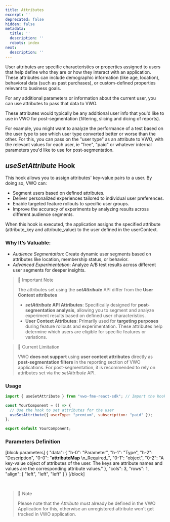 ```yaml
---
title: Attributes
excerpt: ''
deprecated: false
hidden: false
metadata:
  title: ''
  description: ''
  robots: index
next:
  description: ''
---
```

User attributes are specific characteristics or properties assigned to users that help define who they are or how they interact with an application. These attributes can include demographic information (like age, location), behavioral data (such as past purchases), or custom-defined properties relevant to business goals.

For any additional parameters or information about the current user, you can use attributes to pass that data to VWO.

These attributes would typically be any additional user info that you'd like to use in VWO for post-segmentation (filtering, slicing and dicing of reports). 

For example, you might want to analyze the performance of a test based on the user type to see which user type converted better or worse than the other. For this, you can pass on the "user type" as an attribute to VWO, with the relevant values for each user, ie "free", "paid" or whatever internal parameters you'd like to use for post-segmentation.

## _**useSetAttribute**_ Hook

This hook allows you to assign attributes' key-value pairs to a user. By doing so, VWO can:

- Segment users based on defined attributes.
- Deliver personalized experiences tailored to individual user preferences.
- Enable targeted feature rollouts to specific user groups.
- Improve the accuracy of experiments by analyzing results across different audience segments.

When this hook is executed, the application assigns the specified attribute (attribute_key and attribute_value) to the user defined in the userContext.

### Why It’s Valuable:

- _Audience Segmentation_: Create dynamic user segments based on attributes like location, membership status, or behavior.
- _Advanced Experimentation_: Analyze A/B test results across different user segments for deeper insights.

> 📘 Important Note
> 
> The attributes set using the **_setAttribute_** API differ from the **User Context attributes**
> 
> - **_setAttribute_ API Attributes**: Specifically designed for **post-segmentation analysis**, allowing you to segment and analyze experiment results based on defined user characteristics.
> - **User Context Attributes**: Primarily used for **targeting purposes** during feature rollouts and experimentation. These attributes help determine which users are eligible for specific features or variations.

> 🚧 Current Limitation
> 
> VWO **does not support** using **user context attributes** directly as **post-segmentation filters** in the reporting section of VWO applications. For post-segmentation, it is recommended to rely on attributes set via the _setAttribute_ API.

### Usage

```javascript
import { useSetAttribute } from "vwo-fme-react-sdk"; // Import the hook

const YourComponent = () => {
  // Use the hook to set attributes for the user
  useSetAttribute({ userType: "premium", subscription: "paid" });
};

export default YourComponent;
```

### Parameters Definition

[block:parameters]
{
  "data": {
    "h-0": "Parameter",
    "h-1": "Type",
    "h-2": "Description",
    "0-0": "**attributeMap**  \n_Required_",
    "0-1": "object",
    "0-2": "A key-value object of attributes of the user. The keys are attribute names and values are the corresponding attribute values."
  },
  "cols": 3,
  "rows": 1,
  "align": [
    "left",
    "left",
    "left"
  ]
}
[/block]


<br />

> 🚧 Note
> 
> Please note that the _Attribute_ must already be defined in the VWO Application for this, otherwise an unregistered attribute won't get tracked in VWO application.